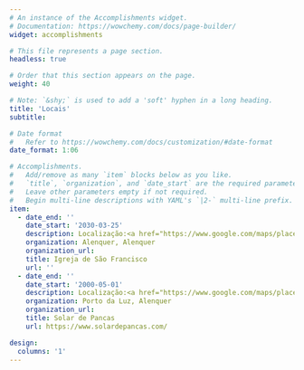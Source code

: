 ```yaml
---
# An instance of the Accomplishments widget.
# Documentation: https://wowchemy.com/docs/page-builder/
widget: accomplishments

# This file represents a page section.
headless: true

# Order that this section appears on the page.
weight: 40

# Note: `&shy;` is used to add a 'soft' hyphen in a long heading.
title: 'Locais'
subtitle:

# Date format
#   Refer to https://wowchemy.com/docs/customization/#date-format
date_format: 1:06

# Accomplishments.
#   Add/remove as many `item` blocks below as you like.
#   `title`, `organization`, and `date_start` are the required parameters.
#   Leave other parameters empty if not required.
#   Begin multi-line descriptions with YAML's `|2-` multi-line prefix.
item:
  - date_end: ''
    date_start: '2030-03-25'
    description: Localização:<a href="https://www.google.com/maps/place/Convento+e+Igreja+de+S%C3%A3o+Francisco/@39.0538397,-9.0123836,18.12z/data=!4m5!3m4!1s0xd18d9ffc4765c45:0x247319766d6b7083!8m2!3d39.0538259!4d-9.0122711">link</a>.
    organization: Alenquer, Alenquer
    organization_url: 
    title: Igreja de São Francisco
    url: ''
  - date_end: ''
    date_start: '2000-05-01'
    description: Localização:<a href="https://www.google.com/maps/place/Solar+de+Pancas/@39.0565041,-9.0351824,16.36z/data=!4m5!3m4!1s0xd18d0b58d430eed:0x4dcf9a97e6d77b56!8m2!3d39.0567442!4d-9.0330927">link</a>.
    organization: Porto da Luz, Alenquer
    organization_url: 
    title: Solar de Pancas
    url: https://www.solardepancas.com/

design:
  columns: '1'
---
```

